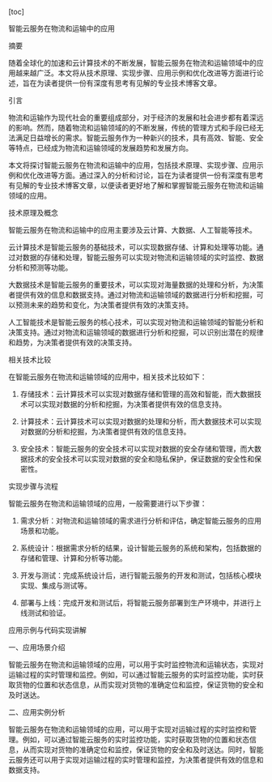 
[toc]                    
                
                
智能云服务在物流和运输中的应用

摘要

随着全球化的加速和云计算技术的不断发展，智能云服务在物流和运输领域中的应用越来越广泛。本文将从技术原理、实现步骤、应用示例和优化改进等方面进行论述，旨在为读者提供一份有深度有思考有见解的专业技术博客文章。

引言

物流和运输作为现代社会的重要组成部分，对于经济的发展和社会进步都有着深远的影响。然而，随着物流和运输领域的的不断发展，传统的管理方式和手段已经无法满足日益增长的需求。智能云服务作为一种新兴的技术，具有高效、智能、安全等特点，已经成为物流和运输领域的发展趋势和发展方向。

本文将探讨智能云服务在物流和运输中的应用，包括技术原理、实现步骤、应用示例和优化改进等方面。通过深入的分析和讨论，旨在为读者提供一份有深度有思考有见解的专业技术博客文章，以便读者更好地了解和掌握智能云服务在物流和运输领域的应用。

技术原理及概念

智能云服务在物流和运输中的应用主要涉及云计算、大数据、人工智能等技术。

云计算技术是智能云服务的基础技术，可以实现数据存储、计算和处理等功能。通过对数据的存储和处理，智能云服务可以实现对物流和运输领域的实时监控、数据分析和预测等功能。

大数据技术是智能云服务的重要技术，可以实现对海量数据的处理和分析，为决策者提供有效的信息和数据支持。通过对物流和运输领域的数据进行分析和挖掘，可以预测未来的趋势和变化，为决策者提供有效的决策支持。

人工智能技术是智能云服务的核心技术，可以实现对物流和运输领域的智能分析和决策支持。通过对物流和运输领域的数据进行分析和挖掘，可以识别出潜在的规律和趋势，为决策者提供有效的决策支持。

相关技术比较

在智能云服务在物流和运输领域的应用中，相关技术比较如下：

1. 存储技术：云计算技术可以实现对数据存储和管理的高效和智能，而大数据技术可以实现对数据的分析和挖掘，为决策者提供有效的信息支持。

2. 计算技术：云计算技术可以实现对数据的处理和分析，而大数据技术可以实现对数据的分析和挖掘，为决策者提供有效的信息支持。

3. 安全技术：智能云服务的安全技术可以实现对数据的安全存储和管理，而大数据技术的安全技术可以实现对数据的安全和隐私保护，保证数据的安全性和保密性。

实现步骤与流程

智能云服务在物流和运输领域的应用，一般需要进行以下步骤：

1. 需求分析：对物流和运输领域的需求进行分析和评估，确定智能云服务的应用场景和功能。

2. 系统设计：根据需求分析的结果，设计智能云服务的系统和架构，包括数据的存储和管理、计算和分析等功能。

3. 开发与测试：完成系统设计后，进行智能云服务的开发和测试，包括核心模块实现、集成与测试等。

4. 部署与上线：完成开发和测试后，将智能云服务部署到生产环境中，并进行上线测试和验证。

应用示例与代码实现讲解

一、应用场景介绍

智能云服务在物流和运输领域的应用，可以用于实时监控物流和运输状态，实现对运输过程的实时管理和监控。例如，可以通过智能云服务的实时监控功能，实时获取货物的位置和状态信息，从而实现对货物的准确定位和监控，保证货物的安全和及时送达。

二、应用实例分析

智能云服务在物流和运输领域的应用，可以用于实现对运输过程的实时监控和管理。例如，可以通过智能云服务的实时监控功能，实时获取货物的位置和状态信息，从而实现对货物的准确定位和监控，保证货物的安全和及时送达。同时，智能云服务还可以用于实现对运输过程的实时管理和监控，为决策者提供有效的信息和数据支持。

